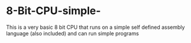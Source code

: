 # 8-Bit-CPU-simple-
This is a very basic 8 bit CPU that runs on a simple self defined assembly language (also included) and can run simple programs
